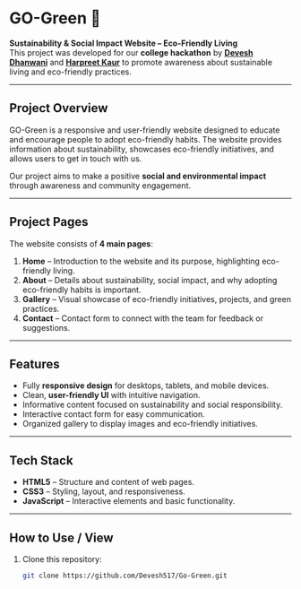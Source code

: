 # GO-Green 🌱

**Sustainability & Social Impact Website – Eco-Friendly Living**  
This project was developed for our **college hackathon** by **[Devesh Dhanwani](https://github.com/Devesh517)** and **[Harpreet Kaur](https://github.com/Harpreetkaur20)** to promote awareness about sustainable living and eco-friendly practices.  

---

## **Project Overview**
GO-Green is a responsive and user-friendly website designed to educate and encourage people to adopt eco-friendly habits. The website provides information about sustainability, showcases eco-friendly initiatives, and allows users to get in touch with us.  

Our project aims to make a positive **social and environmental impact** through awareness and community engagement.

---

## **Project Pages**
The website consists of **4 main pages**:

1. **Home** – Introduction to the website and its purpose, highlighting eco-friendly living.
2. **About** – Details about sustainability, social impact, and why adopting eco-friendly habits is important.
3. **Gallery** – Visual showcase of eco-friendly initiatives, projects, and green practices.
4. **Contact** – Contact form to connect with the team for feedback or suggestions.

---

## **Features**
- Fully **responsive design** for desktops, tablets, and mobile devices.
- Clean, **user-friendly UI** with intuitive navigation.
- Informative content focused on sustainability and social responsibility.
- Interactive contact form for easy communication.
- Organized gallery to display images and eco-friendly initiatives.

---

## **Tech Stack**
- **HTML5** – Structure and content of web pages.
- **CSS3** – Styling, layout, and responsiveness.
- **JavaScript** – Interactive elements and basic functionality.

---

## **How to Use / View**
1. Clone this repository:
   ```bash
   git clone https://github.com/Devesh517/Go-Green.git
